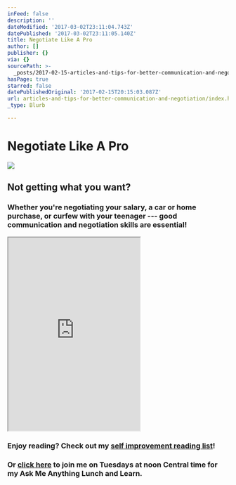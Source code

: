 ```yaml
---
inFeed: false
description: ''
dateModified: '2017-03-02T23:11:04.743Z'
datePublished: '2017-03-02T23:11:05.140Z'
title: Negotiate Like A Pro
author: []
publisher: {}
via: {}
sourcePath: >-
  _posts/2017-02-15-articles-and-tips-for-better-communication-and-negotiation.md
hasPage: true
starred: false
datePublishedOriginal: '2017-02-15T20:15:03.087Z'
url: articles-and-tips-for-better-communication-and-negotiation/index.html
_type: Blurb

---
```

# Negotiate Like A Pro
![](https://the-grid-user-content.s3-us-west-2.amazonaws.com/79779548-779b-4a0c-9504-b621adc80d94.png)

## Not getting what you want?

### Whether you're negotiating your salary, a car or home purchase, or curfew with your teenager --- good communication and negotiation skills are essential!

<iframe src="https://the-grid.github.io/ed-userhtml/?g=eJy1Vm1PIzcQ_kx-xbB3agCx2SQFAXmrUgqlUjip4qR-qKrIu55NDF57a3sD6en-e8fevBDQcRVSlQ9RPOOZZ-YZP5PBfhzDzzgTCm6ZkJdzUZRwJ2aqKuFamwLieNQYSKEeYG4wH0ZJknEVi4LN0LYKupL5K61MFwkWKfJMc0wyyawVWdxpT89ambURGJTDyLqlRDtHdBG4ZYnDyOGTS7wDJQnW1-d7H4psGkJPbcD1JWXZw8zoSvHeh_zMf_qQSWSmJzF3fci1cr3OSfkENygX6ETGjsdGMHlsmbKxRSPyPnxt7CVHMOYclroyoB-fdyD3pdeA9AKNERwtUI-CqxUOYVsLaONNbi7s6koqdfbQauwBwB9IpVNzClQcCr0QalZ7Bh9gdOrmCCU5IffGy7s7CO12Olhursa_gM7rzDefbyeQC4ktOEoagySko9ZxsQDBh9GLTvmuhkpY5oRWnjyOc1Rm2aps56QlhXVxwRRxGQi0VWozI1JMSm3dT9UwY2cXeH7C2icnPEXssovu6ek5y_kPrCj7lJF127zdydOL8wgKdHNNIPzdaAUnDnA48ngTO_aIIlCswLc9whANowWTgjOHNDLMzNANo2kqmXqgEHptGzWo1fCtNkwprJbSz9Jg3h19nqNFYIbmghisKRClBa3AE1UpmhffrmNQONNOrH54v7pXxKWDjBHlhuYpNDiwI0WOx2QwiKb2TysrFFq7P0gocc3TqiyhuM-DNjb4dyUM8mg0sCVFXTkw62hQ7UM0OiKiyTCCzR1Y3xkkFHI3MLU0Fyh57J9IGYqWLEXpZ9pbMb66Hf82iUZX_vX6B2AIIXXv7eQ0bSGMjydUWbnVS0UfJQJioqJfa17rFOtoa7Swcq452gBpvKuK60_j26todC2MdfCJsr67BC82ryqow7-sYIt9lf592Cf15Qn7X6BPvgN9sgt979m7QZpGW2pl0W4CBGn1Vew9L3Lttw1LMqlNvD0P4jSMuLClZMue0gppxFc5vxPLVllGU_lfo9XfQQP8PjPIJJSoS9JiO9eV5KQVzgunrMWX5No_T3wqMXMw09qrMKmvhRi4Ds4GSa2xdieB93TUWyElY60r1u_GjfCsAJL6CS8YPWCp1bJy2Ae_lnoQn7bb7fKpH5H2CBbPBakeabIzla_kNas1men0myI8fa6-jqUkD_g0jOLOdiLWHdqg3OV0JyvpbyG20_SroPJvEcaBif01no1KvyHxm9FJK-e02kWxei-Jb-b2-fiL5QpJM2z_e7Zg9WkTrMmGzSSxP7ZYwf7Rij3asLA4bW2pGX_5T-TeJgRsvR1a97ZJEOpgo7dTjQ7ySoVtefDxEL48Uk_1Yyv3tVsY0kZ4hLExbHlw2Ie10Ud6aaxv_Nn-a9gMKtfs127hJMhgc-3ToZOgJhsff-KBbVy6dDDZceluXL4e3P9eoVkeHvYXzMDHIrsnLPVZS-lLrXIpMnfg5-ywv2lDw7-UK7_TdpclzfS_H81kzw" height="440" style=""></iframe>

### Enjoy reading? Check out my [self improvement reading list][0]!

### Or [click here][1] to join me on Tuesdays at noon Central time for my Ask Me Anything Lunch and Learn.

[0]: http://dehenry.com/what-im-reading
[1]: https://attendee.gotowebinar.com/rt/8560101924052575747